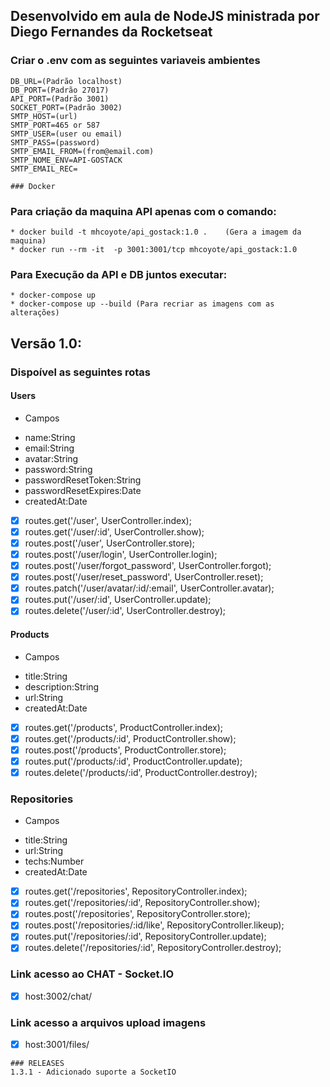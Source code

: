 ## Desenvolvido em aula de NodeJS ministrada por Diego Fernandes da Rocketseat

### Criar o .env com as seguintes variaveis ambientes 
```
DB_URL=(Padrão localhost) 
DB_PORT=(Padrão 27017) 
API_PORT=(Padrão 3001) 
SOCKET_PORT=(Padrão 3002) 
SMTP_HOST=(url)
SMTP_PORT=465 or 587 
SMTP_USER=(user ou email) 
SMTP_PASS=(password) 
SMTP_EMAIL_FROM=(from@email.com) 
SMTP_NOME_ENV=API-GOSTACK 
SMTP_EMAIL_REC= 

### Docker
```
### Para criação da maquina API apenas com o comando: 
    * docker build -t mhcoyote/api_gostack:1.0 .    (Gera a imagem da maquina) 
    * docker run --rm -it  -p 3001:3001/tcp mhcoyote/api_gostack:1.0 
    
### Para Execução da API e DB juntos executar: 
    * docker-compose up 
    * docker-compose up --build (Para recriar as imagens com as alterações) 

 
## Versão 1.0: 
 
### Dispoível as seguintes rotas

#### Users
- Campos
*   name:String
*   email:String
*   avatar:String
*   password:String
*   passwordResetToken:String
*   passwordResetExpires:Date
*   createdAt:Date

- [x] routes.get('/user', UserController.index);
- [x] routes.get('/user/:id', UserController.show);
- [x] routes.post('/user', UserController.store);
- [x] routes.post('/user/login', UserController.login);
- [x] routes.post('/user/forgot_password', UserController.forgot);
- [x] routes.post('/user/reset_password', UserController.reset);
- [x] routes.patch('/user/avatar/:id/:email', UserController.avatar);
- [x] routes.put('/user/:id', UserController.update);
- [x] routes.delete('/user/:id', UserController.destroy);

#### Products
- Campos
*   title:String
*   description:String
*   url:String
*   createdAt:Date

- [x] routes.get('/products', ProductController.index);
- [x] routes.get('/products/:id', ProductController.show);
- [x] routes.post('/products', ProductController.store);
- [x] routes.put('/products/:id', ProductController.update);
- [x] routes.delete('/products/:id', ProductController.destroy);

### Repositories
- Campos
*   title:String
*   url:String
*   techs:Number
*   createdAt:Date

- [x] routes.get('/repositories', RepositoryController.index);
- [x] routes.get('/repositories/:id', RepositoryController.show);
- [x] routes.post('/repositories', RepositoryController.store);
- [x] routes.post('/repositories/:id/like', RepositoryController.likeup);
- [x] routes.put('/repositories/:id', RepositoryController.update);
- [x] routes.delete('/repositories/:id', RepositoryController.destroy);

### Link acesso ao CHAT - Socket.IO
- [x] host:3002/chat/

### Link acesso a arquivos upload imagens
- [x] host:3001/files/


```
### RELEASES
1.3.1 - Adicionado suporte a SocketIO
